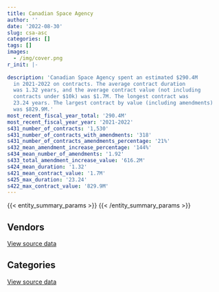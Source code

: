 ```yaml
---
title: Canadian Space Agency
author: ''
date: '2022-08-30'
slug: csa-asc
categories: []
tags: []
images:
  - /img/cover.png
r_init: |-
  
description: 'Canadian Space Agency spent an estimated $290.4M
  in 2021-2022 on contracts. The average contract duration
  was 1.32 years, and the average contract value (not including
  contracts under $10k) was $1.7M. The longest contract was
  23.24 years. The largest contract by value (including amendments)
  was $829.9M.'
most_recent_fiscal_year_total: '290.4M'
most_recent_fiscal_year_year: '2021-2022'
s431_number_of_contracts: '1,530'
s431_number_of_contracts_with_amendments: '318'
s431_number_of_contracts_amendments_percentage: '21%'
s432_mean_amendment_increase_percentage: '144%'
s434_mean_number_of_amendments: '1.92'
s433_total_amendment_increase_value: '616.2M'
s424_mean_duration: '1.32'
s421_mean_contract_value: '1.7M'
s425_max_duration: '23.24'
s422_max_contract_value: '829.9M'
---
```


<script src="/rmarkdown-libs/htmlwidgets/htmlwidgets.js"></script>
<link href="/rmarkdown-libs/datatables-css/datatables-crosstalk.css" rel="stylesheet" />
<script src="/rmarkdown-libs/datatables-binding/datatables.js"></script>
<script src="/rmarkdown-libs/jquery/jquery-3.6.0.min.js"></script>
<link href="/rmarkdown-libs/dt-core-bootstrap/css/dataTables.bootstrap.min.css" rel="stylesheet" />
<link href="/rmarkdown-libs/dt-core-bootstrap/css/dataTables.bootstrap.extra.css" rel="stylesheet" />
<script src="/rmarkdown-libs/dt-core-bootstrap/js/jquery.dataTables.min.js"></script>
<script src="/rmarkdown-libs/dt-core-bootstrap/js/dataTables.bootstrap.min.js"></script>
<link href="/rmarkdown-libs/crosstalk/css/crosstalk.min.css" rel="stylesheet" />
<script src="/rmarkdown-libs/crosstalk/js/crosstalk.min.js"></script>
<script src="/rmarkdown-libs/htmlwidgets/htmlwidgets.js"></script>
<link href="/rmarkdown-libs/datatables-css/datatables-crosstalk.css" rel="stylesheet" />
<script src="/rmarkdown-libs/datatables-binding/datatables.js"></script>
<script src="/rmarkdown-libs/jquery/jquery-3.6.0.min.js"></script>
<link href="/rmarkdown-libs/dt-core-bootstrap/css/dataTables.bootstrap.min.css" rel="stylesheet" />
<link href="/rmarkdown-libs/dt-core-bootstrap/css/dataTables.bootstrap.extra.css" rel="stylesheet" />
<script src="/rmarkdown-libs/dt-core-bootstrap/js/jquery.dataTables.min.js"></script>
<script src="/rmarkdown-libs/dt-core-bootstrap/js/dataTables.bootstrap.min.js"></script>
<link href="/rmarkdown-libs/crosstalk/css/crosstalk.min.css" rel="stylesheet" />
<script src="/rmarkdown-libs/crosstalk/js/crosstalk.min.js"></script>

{{< entity_summary_params >}}
{{< /entity_summary_params >}}

## Vendors

<div id="htmlwidget-1" style="width:100%;height:auto;" class="datatables html-widget"></div>
<script type="application/json" data-for="htmlwidget-1">{"x":{"style":"bootstrap","filter":"none","vertical":false,"data":[["<a href=\"/vendors/abb/\">ABB<\/a>","<a href=\"/vendors/access_2_networks/\">ACCESS 2 NETWORKS<\/a>","<a href=\"/vendors/adga_group/\">ADGA GROUP<\/a>","<a href=\"/vendors/airbus/\">AIRBUS<\/a>","<a href=\"/vendors/altis_human_resources/\">ALTIS HUMAN RESOURCES<\/a>","<a href=\"/vendors/applied_electonics/\">APPLIED ELECTONICS<\/a>","<a href=\"/vendors/artemp_personnel_services/\">ARTEMP PERSONNEL SERVICES<\/a>","<a href=\"/vendors/av_tech/\">AV TECH<\/a>","<a href=\"/vendors/beaudoin_canada/\">BEAUDOIN CANADA<\/a>","<a href=\"/vendors/bell_canada/\">BELL CANADA<\/a>","<a href=\"/vendors/black_mcdonald/\">BLACK MCDONALD<\/a>","<a href=\"/vendors/bouthillette_parizeau/\">BOUTHILLETTE PARIZEAU<\/a>","<a href=\"/vendors/c_core/\">C CORE<\/a>","<a href=\"/vendors/calian/\">CALIAN<\/a>","<a href=\"/vendors/canadensys_aerospace/\">CANADENSYS AEROSPACE<\/a>","<a href=\"/vendors/canadian_corps_of_commissionaires/\">CANADIAN CORPS OF COMMISSIONAIRES<\/a>","<a href=\"/vendors/canadian_nuclear_laboratories/\">CANADIAN NUCLEAR LABORATORIES<\/a>","<a href=\"/vendors/carahsoft_technology/\">CARAHSOFT TECHNOLOGY<\/a>","<a href=\"/vendors/carleton_university/\">CARLETON UNIVERSITY<\/a>","<a href=\"/vendors/cbci_telecom/\">CBCI TELECOM<\/a>","<a href=\"/vendors/cdw_canada/\">CDW CANADA<\/a>","<a href=\"/vendors/charter_telecom/\">CHARTER TELECOM<\/a>","<a href=\"/vendors/chubb_edwards/\">CHUBB EDWARDS<\/a>","<a href=\"/vendors/cima/\">CIMA<\/a>","<a href=\"/vendors/cision_canada/\">CISION CANADA<\/a>","<a href=\"/vendors/communications_power/\">COMMUNICATIONS POWER<\/a>","<a href=\"/vendors/conexsys/\">CONEXSYS<\/a>","<a href=\"/vendors/contract_community/\">CONTRACT COMMUNITY<\/a>","<a href=\"/vendors/cummins_canada/\">CUMMINS CANADA<\/a>","<a href=\"/vendors/dell_computer/\">DELL COMPUTER<\/a>","<a href=\"/vendors/deloitte_and_touche/\">DELOITTE AND TOUCHE<\/a>","<a href=\"/vendors/domus_building_cleaning/\">DOMUS BUILDING CLEANING<\/a>","<a href=\"/vendors/ebsco_canada/\">EBSCO CANADA<\/a>","<a href=\"/vendors/elsevier/\">ELSEVIER<\/a>","<a href=\"/vendors/ems_technologies/\">EMS TECHNOLOGIES<\/a>","<a href=\"/vendors/emtec/\">EMTEC<\/a>","<a href=\"/vendors/evaluation_personnel_selection/\">EVALUATION PERSONNEL SELECTION<\/a>","<a href=\"/vendors/excel_human_resources/\">EXCEL HUMAN RESOURCES<\/a>","<a href=\"/vendors/ford_motor_company/\">FORD MOTOR COMPANY<\/a>","<a href=\"/vendors/garda_security_group/\">GARDA SECURITY GROUP<\/a>","<a href=\"/vendors/gartner/\">GARTNER<\/a>","<a href=\"/vendors/general_dynamics/\">GENERAL DYNAMICS<\/a>","<a href=\"/vendors/global_total_office/\">GLOBAL TOTAL OFFICE<\/a>","<a href=\"/vendors/goss_gilroy/\">GOSS GILROY<\/a>","<a href=\"/vendors/honeywell/\">HONEYWELL<\/a>","<a href=\"/vendors/hoskin_scientific/\">HOSKIN SCIENTIFIC<\/a>","<a href=\"/vendors/hypertec/\">HYPERTEC<\/a>","<a href=\"/vendors/ibm_canada/\">IBM CANADA<\/a>","<a href=\"/vendors/ifathom/\">IFATHOM<\/a>","<a href=\"/vendors/info_tech_research_group/\">INFO TECH RESEARCH GROUP<\/a>","<a href=\"/vendors/institut_national_d_optique/\">INSTITUT NATIONAL D OPTIQUE<\/a>","<a href=\"/vendors/integra_networks/\">INTEGRA NETWORKS<\/a>","<a href=\"/vendors/international_safety_research/\">INTERNATIONAL SAFETY RESEARCH<\/a>","<a href=\"/vendors/iron_mountain/\">IRON MOUNTAIN<\/a>","<a href=\"/vendors/it_net_consultants/\">IT NET CONSULTANTS<\/a>","<a href=\"/vendors/itex/\">ITEX<\/a>","<a href=\"/vendors/keysight_technologies_canada/\">KEYSIGHT TECHNOLOGIES CANADA<\/a>","<a href=\"/vendors/kone/\">KONE<\/a>","<a href=\"/vendors/kpmg/\">KPMG<\/a>","<a href=\"/vendors/l3harris/\">L3HARRIS<\/a>","<a href=\"/vendors/lansdowne_technologies/\">LANSDOWNE TECHNOLOGIES<\/a>","<a href=\"/vendors/leo_pisces_services_group/\">LEO PISCES SERVICES GROUP<\/a>","<a href=\"/vendors/les_entreprises_fervel/\">LES ENTREPRISES FERVEL<\/a>","<a href=\"/vendors/lumina_it/\">LUMINA IT<\/a>","<a href=\"/vendors/macdonald_dettwiler_and_associates/\">MACDONALD DETTWILER AND ASSOCIATES<\/a>","<a href=\"/vendors/magellan_aerospace/\">MAGELLAN AEROSPACE<\/a>","<a href=\"/vendors/media_q/\">MEDIA Q<\/a>","<a href=\"/vendors/mega_tech/\">MEGA TECH<\/a>","<a href=\"/vendors/mgis/\">MGIS<\/a>","<a href=\"/vendors/michanie_construction/\">MICHANIE CONSTRUCTION<\/a>","<a href=\"/vendors/microsoft_canada/\">MICROSOFT CANADA<\/a>","<a href=\"/vendors/mishkumi_technologies/\">MISHKUMI TECHNOLOGIES<\/a>","<a href=\"/vendors/neptec_design_group/\">NEPTEC DESIGN GROUP<\/a>","<a href=\"/vendors/nisha_techonologies/\">NISHA TECHONOLOGIES<\/a>","<a href=\"/vendors/northern_micro/\">NORTHERN MICRO<\/a>","<a href=\"/vendors/opentext/\">OPENTEXT<\/a>","<a href=\"/vendors/oracle_canada/\">ORACLE CANADA<\/a>","<a href=\"/vendors/phaselock_systems_international/\">PHASELOCK SYSTEMS INTERNATIONAL<\/a>","<a href=\"/vendors/pleiad_canada/\">PLEIAD CANADA<\/a>","<a href=\"/vendors/podolinsky_equipment/\">PODOLINSKY EQUIPMENT<\/a>","<a href=\"/vendors/polaris_industries/\">POLARIS INDUSTRIES<\/a>","<a href=\"/vendors/pra/\">PRA<\/a>","<a href=\"/vendors/precisionit/\">PRECISIONIT<\/a>","<a href=\"/vendors/printers_plus/\">PRINTERS PLUS<\/a>","<a href=\"/vendors/procom_consultants/\">PROCOM CONSULTANTS<\/a>","<a href=\"/vendors/prologic_systems/\">PROLOGIC SYSTEMS<\/a>","<a href=\"/vendors/pylon_electronics/\">PYLON ELECTRONICS<\/a>","<a href=\"/vendors/qmr/\">QMR<\/a>","<a href=\"/vendors/quantum_management_services/\">QUANTUM MANAGEMENT SERVICES<\/a>","<a href=\"/vendors/quintet_consulting/\">QUINTET CONSULTING<\/a>","<a href=\"/vendors/ricoh/\">RICOH<\/a>","<a href=\"/vendors/sap/\">SAP<\/a>","<a href=\"/vendors/sed_systems/\">SED SYSTEMS<\/a>","<a href=\"/vendors/shi_canada/\">SHI CANADA<\/a>","<a href=\"/vendors/siemens/\">SIEMENS<\/a>","<a href=\"/vendors/sierra_systems_group/\">SIERRA SYSTEMS GROUP<\/a>","<a href=\"/vendors/softchoice/\">SOFTCHOICE<\/a>","<a href=\"/vendors/softsim_technologies/\">SOFTSIM TECHNOLOGIES<\/a>","<a href=\"/vendors/stantec/\">STANTEC<\/a>","<a href=\"/vendors/suse_software_solutions_canada/\">SUSE SOFTWARE SOLUTIONS CANADA<\/a>","<a href=\"/vendors/systemscope/\">SYSTEMSCOPE<\/a>","<a href=\"/vendors/telesat/\">TELESAT<\/a>","<a href=\"/vendors/teramach_technologies/\">TERAMACH TECHNOLOGIES<\/a>","<a href=\"/vendors/testforce_systems/\">TESTFORCE SYSTEMS<\/a>","<a href=\"/vendors/thales/\">THALES<\/a>","<a href=\"/vendors/the_aim_group/\">THE AIM GROUP<\/a>","<a href=\"/vendors/the_mathworks/\">THE MATHWORKS<\/a>","<a href=\"/vendors/the_vcan_group/\">THE VCAN GROUP<\/a>","<a href=\"/vendors/thomas_schmidt/\">THOMAS SCHMIDT<\/a>","<a href=\"/vendors/thyssenkrupp_elevator/\">THYSSENKRUPP ELEVATOR<\/a>","<a href=\"/vendors/tundra_technical_solutions/\">TUNDRA TECHNICAL SOLUTIONS<\/a>","<a href=\"/vendors/turtle_island_staffing/\">TURTLE ISLAND STAFFING<\/a>","<a href=\"/vendors/university_of_alberta/\">UNIVERSITY OF ALBERTA<\/a>","<a href=\"/vendors/university_of_british_columbia/\">UNIVERSITY OF BRITISH COLUMBIA<\/a>","<a href=\"/vendors/university_of_calgary/\">UNIVERSITY OF CALGARY<\/a>","<a href=\"/vendors/university_of_guelph/\">UNIVERSITY OF GUELPH<\/a>","<a href=\"/vendors/university_of_ottawa/\">UNIVERSITY OF OTTAWA<\/a>","<a href=\"/vendors/university_of_saskatchewan/\">UNIVERSITY OF SASKATCHEWAN<\/a>","<a href=\"/vendors/university_of_toronto/\">UNIVERSITY OF TORONTO<\/a>","<a href=\"/vendors/university_of_waterloo/\">UNIVERSITY OF WATERLOO<\/a>","<a href=\"/vendors/university_of_western_ontario/\">UNIVERSITY OF WESTERN ONTARIO<\/a>","<a href=\"/vendors/vaisala_canada/\">VAISALA CANADA<\/a>","<a href=\"/vendors/wajax/\">WAJAX<\/a>","<a href=\"/vendors/waste_management_of_canada/\">WASTE MANAGEMENT OF CANADA<\/a>","<a href=\"/vendors/workdynamics_technologies/\">WORKDYNAMICS TECHNOLOGIES<\/a>","<a href=\"/vendors/wsp/\">WSP<\/a>"],[1750613.74,null,475971.29,null,null,230829.56,14403.41,618144.82,2346867.16,null,null,null,20977.81,643683.92,1000644.39,2272797.01,38405.43,18674.24,null,null,37531.3,null,45632.54,null,41412.13,1026723.1,7654.5,15506.33,null,null,22995,200965.05,34194.86,82970.26,8897258.15,32594.05,10991.27,null,null,null,null,19889.94,null,42850.42,6847091.89,null,null,null,null,11499.03,515359.12,null,48812.27,11863.92,45245.3,null,166268.2,17373.75,43198.62,1580266.55,123860,null,523967.46,17120.27,165276095.04,472288.82,12814.2,null,100596.17,117455.64,23696.03,19065.74,7903264.32,296269.42,10903.43,16269.82,231962.4,null,null,null,null,161318.37,27645.45,20431.06,382256.34,40298.58,81698.65,87698.06,null,null,33374.27,11421.55,3416478.72,null,158616.61,40971.75,13857.01,558409.97,null,null,null,197022.89,157315.89,null,227289.22,70463.98,224328.48,null,null,29425.62,51090.64,null,100862.07,72918.2,1747567.33,728042.15,209288.01,1034258.38,504417.64,1618396.58,124289.61,72866.21,null,null,2758.94,null],[2178885.93,null,347611.71,571157.03,null,193120.06,null,681531.5,2353296.94,28808.13,null,null,null,775802.5,1584955.48,2394167.59,74372.41,15099.57,null,33498.79,1814.32,null,12586.23,null,53898.1,1029536.04,3843,9493.67,null,12069.11,null,201515.64,82863.07,107639.8,8921634.2,32875.19,null,11035.35,29020.95,null,21346.99,null,null,75537.08,15128678.72,null,31353.29,50664.15,null,56115.27,430642.55,null,null,13449.93,null,46196.96,58354.88,23207.27,300444.66,1584596.05,227604.72,null,525603.57,null,162947444.95,1104007.23,11300,null,null,null,10809.07,null,7032744.87,1288967.57,null,16627.74,208842.43,null,6798.69,null,35217.46,96441.66,null,null,440785.15,29029.87,81922.49,10885.25,16084.43,46935,56531.84,11520.5,3425838.94,null,159051.17,79620.19,90632.15,379224.56,6253.31,null,null,197562.68,null,42700.44,367280.04,null,185277.74,15065.91,null,16745.58,97391.53,70789.89,109247.42,73117.97,1553315.34,730036.78,209861.4,835160.64,736998.86,1346652.58,85319,null,null,null,13463.64,null],[4371835.93,24218.47,236094.7,1737838.07,172462.5,19511.86,null,708973.92,2346867.16,null,268126.66,51111.56,358188.77,248458.82,944007.11,2427826.59,null,null,26904.15,null,213820.15,6849.61,7496.72,48581.38,39097.62,1026723.1,null,null,14168.94,null,195844.97,200965.05,22343.6,87935.87,8897258.15,117711.62,16096.5,19662.98,null,24834.6,15333.76,null,null,12050.3,17230428.11,22875.97,52162.28,69893.37,3371.64,null,null,140524.09,null,14183.02,null,null,115437.62,23143.86,84728.6,1834097.32,374659.61,43812.57,524167.5,null,215423869.02,2054442.68,null,24794.28,null,12304.57,29150.02,null,331625.7,475485.44,142060.63,13692.73,309369.98,11467.03,22131.89,null,null,71634.32,null,null,594887.35,null,14692.03,16950,null,null,91568.17,11520.5,3416478.72,29971.95,180558.55,null,169984.52,628441.18,10346.39,null,60500.33,197022.89,null,null,366276.54,null,48278.11,30049.5,3487.22,15098.47,null,131828.11,294632.37,54738.59,998490.79,559543.17,209288.01,58452.8,706306.02,1342973.21,null,null,14762.87,1240.24,13426.85,104898.59],[2632334.31,null,null,1147989.96,99411.75,18816.92,null,605200.43,null,null,174849.8,588671.63,722314.38,31009.27,618824.55,4308372.76,null,13788.27,null,94812.62,204105.38,35665.18,null,null,37590.01,255977.54,null,null,30826.4,null,null,200965.05,14773.65,76547.58,8897258.15,null,null,null,null,null,null,null,16010.16,129512.66,15659512.81,61967.8,null,142051.15,36294.74,null,null,null,null,12045.4,null,13081.86,113336.45,5770.11,156308.24,2066612.73,270723.47,48167.44,524167.5,null,218794355.17,429983.99,null,null,null,null,251001.64,null,25599.07,857719.95,213224.59,null,53036.47,null,null,38907.08,null,49072.33,null,null,201544.86,null,61638.98,null,null,null,96056.65,null,null,12050.45,126393.23,null,88778.94,628441.18,32345.12,31047.89,98144.99,216649.05,null,175975.65,252282.85,null,99499.78,30049.5,10022.34,null,null,131828.11,488572.4,null,738820.73,801024.4,87155.56,null,216870.58,574258.68,1380246,null,null,10059.76,10667.91,367814.8]],"container":"<table class=\"table table-striped table-hover row-border order-column display\">\n  <thead>\n    <tr>\n      <th>Vendor<\/th>\n      <th>2018-2019<\/th>\n      <th>2019-2020<\/th>\n      <th>2020-2021<\/th>\n      <th>2021-2022<\/th>\n    <\/tr>\n  <\/thead>\n<\/table>","options":{"order":[[4,"desc"]],"pageLength":10,"autoWidth":true,"columnDefs":[{"targets":1,"render":"function(data, type, row, meta) {\n    return type !== 'display' ? data : DTWidget.formatCurrency(data, \"$\", 2, 3, \",\", \".\", true, null);\n  }"},{"targets":2,"render":"function(data, type, row, meta) {\n    return type !== 'display' ? data : DTWidget.formatCurrency(data, \"$\", 2, 3, \",\", \".\", true, null);\n  }"},{"targets":3,"render":"function(data, type, row, meta) {\n    return type !== 'display' ? data : DTWidget.formatCurrency(data, \"$\", 2, 3, \",\", \".\", true, null);\n  }"},{"targets":4,"render":"function(data, type, row, meta) {\n    return type !== 'display' ? data : DTWidget.formatCurrency(data, \"$\", 2, 3, \",\", \".\", true, null);\n  }"},{"width":"16%","targets":[1,2,3,4]},{"className":"dt-right","targets":[1,2,3,4]}],"orderClasses":false}},"evals":["options.columnDefs.0.render","options.columnDefs.1.render","options.columnDefs.2.render","options.columnDefs.3.render"],"jsHooks":[]}</script>
<p class="text-right">
<a href="https://github.com/GoC-Spending/contracts-data/tree/main/data/out/departments/csa-asc/summary_by_fiscal_year_by_vendor.csv" class="source-data-link btn btn-link">View source data</a>
</p>

## Categories

<div id="htmlwidget-2" style="width:100%;height:auto;" class="datatables html-widget"></div>
<script type="application/json" data-for="htmlwidget-2">{"x":{"style":"bootstrap","filter":"none","vertical":false,"data":[["<a href=\"/categories/other/\">(Other)<\/a>","<a href=\"/categories/facilities_and_construction/\">Facilities and construction<\/a>","<a href=\"/categories/office_management/\">Office management<\/a>","<a href=\"/categories/professional_services/\">Professional services<\/a>","<a href=\"/categories/information_technology/\">Information technology<\/a>","<a href=\"/categories/medical/\">Medical<\/a>","<a href=\"/categories/transportation_and_logistics/\">Transportation and logistics<\/a>","<a href=\"/categories/industrial_products_and_services/\">Industrial products and services<\/a>","<a href=\"/categories/security_and_protection/\">Security and protection<\/a>","<a href=\"/categories/human_capital/\">Human capital<\/a>"],[1268234.86,59225447.16,98793.06,165494460.88,3575637.03,76364.42,244223.13,2303788.57,2272797.01,524651.14],[1264999.97,66653678.54,193114.17,163580574.99,8000840.1,123588.24,345542.17,2030475.59,2394167.59,529589.97],[985521.89,113864843.78,115720.91,168451599.52,8913034.2,166681.94,86739.81,759574.55,2427826.59,661704.23],[853623.15,108813815.32,188054.32,165040900.98,9009726.86,148869.6,196494.96,1044996.61,4308372.76,823604.96]],"container":"<table class=\"table table-striped table-hover row-border order-column display\">\n  <thead>\n    <tr>\n      <th>Category<\/th>\n      <th>2018-2019<\/th>\n      <th>2019-2020<\/th>\n      <th>2020-2021<\/th>\n      <th>2021-2022<\/th>\n    <\/tr>\n  <\/thead>\n<\/table>","options":{"order":[[4,"desc"]],"dom":"t","pageLength":30,"autoWidth":true,"columnDefs":[{"targets":1,"render":"function(data, type, row, meta) {\n    return type !== 'display' ? data : DTWidget.formatCurrency(data, \"$\", 2, 3, \",\", \".\", true, null);\n  }"},{"targets":2,"render":"function(data, type, row, meta) {\n    return type !== 'display' ? data : DTWidget.formatCurrency(data, \"$\", 2, 3, \",\", \".\", true, null);\n  }"},{"targets":3,"render":"function(data, type, row, meta) {\n    return type !== 'display' ? data : DTWidget.formatCurrency(data, \"$\", 2, 3, \",\", \".\", true, null);\n  }"},{"targets":4,"render":"function(data, type, row, meta) {\n    return type !== 'display' ? data : DTWidget.formatCurrency(data, \"$\", 2, 3, \",\", \".\", true, null);\n  }"},{"width":"16%","targets":[1,2,3,4]},{"className":"dt-right","targets":[1,2,3,4]}],"orderClasses":false,"lengthMenu":[10,25,30,50,100]}},"evals":["options.columnDefs.0.render","options.columnDefs.1.render","options.columnDefs.2.render","options.columnDefs.3.render"],"jsHooks":[]}</script>
<p class="text-right">
<a href="https://github.com/GoC-Spending/contracts-data/tree/main/data/out/departments/csa-asc/summary_by_fiscal_year_by_category.csv" class="source-data-link btn btn-link">View source data</a>
</p>

